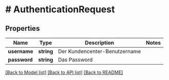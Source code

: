 # # AuthenticationRequest

## Properties

Name | Type | Description | Notes
------------ | ------------- | ------------- | -------------
**username** | **string** | Der Kundencenter-Benutzername |
**password** | **string** | Das Password |

[[Back to Model list]](../../README.md#models) [[Back to API list]](../../README.md#endpoints) [[Back to README]](../../README.md)
